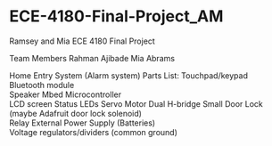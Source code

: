 # ECE-4180-Final-Project_AM
Ramsey and Mia ECE 4180 Final Project

Team Members 
Rahman Ajibade
Mia Abrams

Home Entry System (Alarm system) 
Parts List: 
Touchpad/keypad  
Bluetooth module  
Speaker 
Mbed Microcontroller  
LCD screen 
Status LEDs 
Servo Motor 
Dual H-bridge 
Small Door Lock (maybe Adafruit door lock solenoid)  
Relay 
External Power Supply (Batteries)  
Voltage regulators/dividers (common ground)  

